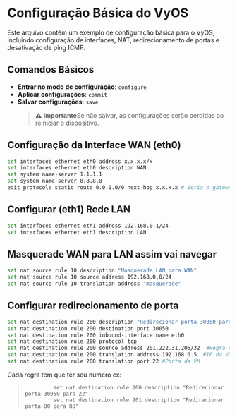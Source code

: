 # Configuração Básica do VyOS

 Este arquivo contém um exemplo de configuração básica para o VyOS, incluindo configuração de interfaces, NAT, redirecionamento de portas e desativação de ping ICMP. 
## Comandos Básicos 
- **Entrar no modo de configuração**: `configure` 
- **Aplicar configurações**: `commit` 
- **Salvar configurações**: `save`
  > ⚠️ **Importante**Se não salvar, as configurações serão perdidas ao reiniciar o dispositivo.

## Configuração da Interface WAN (eth0)
```bash
set interfaces ethernet eth0 address x.x.x.x/x
set interfaces ethernet eth0 description WAN
set system name-server 1.1.1.1
set system name-server 8.8.8.8
edit protocols static route 0.0.0.0/0 next-hop x.x.x.x # Seria o gateway, que normalmente é informado pelo provedor de serviços de internet, sendo o mesmo responsável por fornecer o endereço IP.
```
## Configurar (eth1) Rede LAN
```bash
set interfaces ethernet eth1 address 192.168.0.1/24
set interfaces ethernet eth1 description LAN
```
## Masquerade WAN para LAN assim vai navegar
```bash
set nat source rule 10 description "Masquerade LAN para WAN"
set nat source rule 10 source address 192.168.0.0/24
set nat source rule 10 translation address "masquerade"
```
## Configurar redirecionamento de porta 
```bash
set nat destination rule 200 description "Redirecionar porta 30050 para 22"
set nat destination rule 200 destination port 30050
set nat destination rule 200 inbound-interface name eth0
set nat destination rule 200 protocol tcp
set nat destination rule 200 source address 201.222.31.205/32  #Regra opcional, só este ip externo que vai ter acesso a esta porta.
set nat destination rule 200 translation address 192.168.0.5  #IP da VM de destino
set nat destination rule 200 translation port 22 #Porta da VM
```
Cada regra tem que ter seu número ex:
>              set nat destination rule 200 description "Redirecionar porta 30050 para 22"
>              set nat destination rule 201 description "Redirecionar porta 80 para 80"
